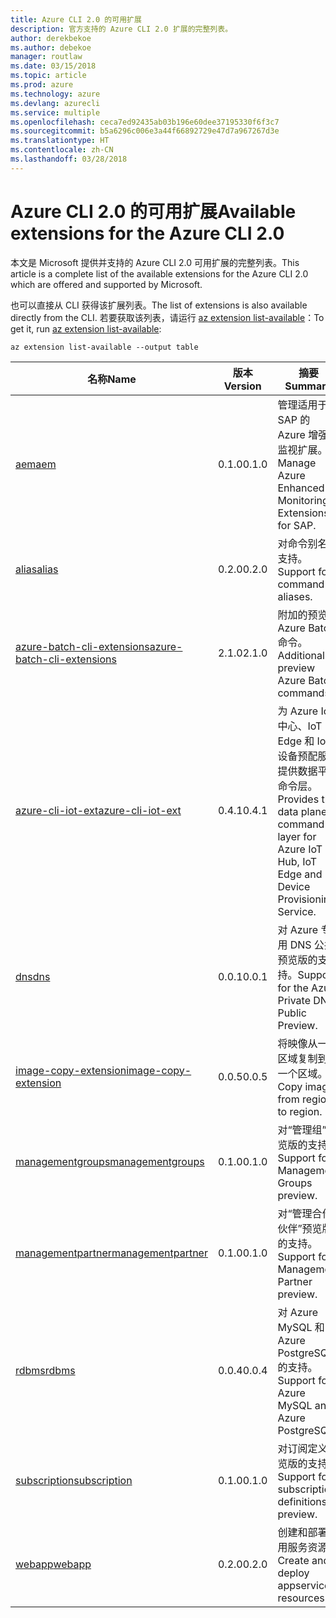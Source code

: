 ```yaml
---
title: Azure CLI 2.0 的可用扩展
description: 官方支持的 Azure CLI 2.0 扩展的完整列表。
author: derekbekoe
ms.author: debekoe
manager: routlaw
ms.date: 03/15/2018
ms.topic: article
ms.prod: azure
ms.technology: azure
ms.devlang: azurecli
ms.service: multiple
ms.openlocfilehash: ceca7ed92435ab03b196e60dee37195330f6f3c7
ms.sourcegitcommit: b5a6296c006e3a44f66892729e47d7a967267d3e
ms.translationtype: HT
ms.contentlocale: zh-CN
ms.lasthandoff: 03/28/2018
---
```

# <a name="available-extensions-for-the-azure-cli-20"></a><span data-ttu-id="fc806-103">Azure CLI 2.0 的可用扩展</span><span class="sxs-lookup"><span data-stu-id="fc806-103">Available extensions for the Azure CLI 2.0</span></span>

<span data-ttu-id="fc806-104">本文是 Microsoft 提供并支持的 Azure CLI 2.0 可用扩展的完整列表。</span><span class="sxs-lookup"><span data-stu-id="fc806-104">This article is a complete list of the available extensions for the Azure CLI 2.0 which are offered and supported by Microsoft.</span></span>

<span data-ttu-id="fc806-105">也可以直接从 CLI 获得该扩展列表。</span><span class="sxs-lookup"><span data-stu-id="fc806-105">The list of extensions is also available directly from the CLI.</span></span> <span data-ttu-id="fc806-106">若要获取该列表，请运行 [az extension list-available](/cli/azure/extension?view=azure-cli-latest#az-extension-list-available)：</span><span class="sxs-lookup"><span data-stu-id="fc806-106">To get it, run [az extension list-available](/cli/azure/extension?view=azure-cli-latest#az-extension-list-available):</span></span>

```azurecli
az extension list-available --output table
```

| <span data-ttu-id="fc806-107">名称</span><span class="sxs-lookup"><span data-stu-id="fc806-107">Name</span></span> | <span data-ttu-id="fc806-108">版本</span><span class="sxs-lookup"><span data-stu-id="fc806-108">Version</span></span> | <span data-ttu-id="fc806-109">摘要</span><span class="sxs-lookup"><span data-stu-id="fc806-109">Summary</span></span> | <span data-ttu-id="fc806-110">预览</span><span class="sxs-lookup"><span data-stu-id="fc806-110">Preview</span></span> |
|------|---------|---------|---------|
| [<span data-ttu-id="fc806-111">aem</span><span class="sxs-lookup"><span data-stu-id="fc806-111">aem</span></span>](https://github.com/Azure/azure-cli-extensions) | <span data-ttu-id="fc806-112">0.1.0</span><span class="sxs-lookup"><span data-stu-id="fc806-112">0.1.0</span></span> | <span data-ttu-id="fc806-113">管理适用于 SAP 的 Azure 增强型监视扩展。</span><span class="sxs-lookup"><span data-stu-id="fc806-113">Manage Azure Enhanced Monitoring Extensions for SAP.</span></span> |  |
| [<span data-ttu-id="fc806-114">alias</span><span class="sxs-lookup"><span data-stu-id="fc806-114">alias</span></span>](https://github.com/Azure/azure-cli-extensions) | <span data-ttu-id="fc806-115">0.2.0</span><span class="sxs-lookup"><span data-stu-id="fc806-115">0.2.0</span></span> | <span data-ttu-id="fc806-116">对命令别名的支持。</span><span class="sxs-lookup"><span data-stu-id="fc806-116">Support for command aliases.</span></span> |  |
| [<span data-ttu-id="fc806-117">azure-batch-cli-extensions</span><span class="sxs-lookup"><span data-stu-id="fc806-117">azure-batch-cli-extensions</span></span>](https://github.com/Azure/azure-batch-cli-extensions) | <span data-ttu-id="fc806-118">2.1.0</span><span class="sxs-lookup"><span data-stu-id="fc806-118">2.1.0</span></span> | <span data-ttu-id="fc806-119">附加的预览版 Azure Batch 命令。</span><span class="sxs-lookup"><span data-stu-id="fc806-119">Additional preview Azure Batch commands.</span></span> |  |
| [<span data-ttu-id="fc806-120">azure-cli-iot-ext</span><span class="sxs-lookup"><span data-stu-id="fc806-120">azure-cli-iot-ext</span></span>](https://github.com/azure/azure-iot-cli-extension) | <span data-ttu-id="fc806-121">0.4.1</span><span class="sxs-lookup"><span data-stu-id="fc806-121">0.4.1</span></span> | <span data-ttu-id="fc806-122">为 Azure IoT 中心、IoT Edge 和 IoT 设备预配服务提供数据平面命令层。</span><span class="sxs-lookup"><span data-stu-id="fc806-122">Provides the data plane command layer for Azure IoT Hub, IoT Edge and IoT Device Provisioning Service.</span></span> |  |
| [<span data-ttu-id="fc806-123">dns</span><span class="sxs-lookup"><span data-stu-id="fc806-123">dns</span></span>](https://github.com/Azure/azure-cli-extensions) | <span data-ttu-id="fc806-124">0.0.1</span><span class="sxs-lookup"><span data-stu-id="fc806-124">0.0.1</span></span> | <span data-ttu-id="fc806-125">对 Azure 专用 DNS 公共预览版的支持。</span><span class="sxs-lookup"><span data-stu-id="fc806-125">Support for the Azure Private DNS Public Preview.</span></span> |  |
| [<span data-ttu-id="fc806-126">image-copy-extension</span><span class="sxs-lookup"><span data-stu-id="fc806-126">image-copy-extension</span></span>](https://github.com/Azure/azure-cli-extensions) | <span data-ttu-id="fc806-127">0.0.5</span><span class="sxs-lookup"><span data-stu-id="fc806-127">0.0.5</span></span> | <span data-ttu-id="fc806-128">将映像从一个区域复制到另一个区域。</span><span class="sxs-lookup"><span data-stu-id="fc806-128">Copy images from region to region.</span></span> |  |
| [<span data-ttu-id="fc806-129">managementgroups</span><span class="sxs-lookup"><span data-stu-id="fc806-129">managementgroups</span></span>](https://github.com/Azure/azure-cli-extensions) | <span data-ttu-id="fc806-130">0.1.0</span><span class="sxs-lookup"><span data-stu-id="fc806-130">0.1.0</span></span> | <span data-ttu-id="fc806-131">对“管理组”预览版的支持。</span><span class="sxs-lookup"><span data-stu-id="fc806-131">Support for Management Groups preview.</span></span> | <span data-ttu-id="fc806-132">是</span><span class="sxs-lookup"><span data-stu-id="fc806-132">Yes</span></span> |
| [<span data-ttu-id="fc806-133">managementpartner</span><span class="sxs-lookup"><span data-stu-id="fc806-133">managementpartner</span></span>](https://github.com/Azure/azure-cli-extensions) | <span data-ttu-id="fc806-134">0.1.0</span><span class="sxs-lookup"><span data-stu-id="fc806-134">0.1.0</span></span> | <span data-ttu-id="fc806-135">对“管理合作伙伴”预览版的支持。</span><span class="sxs-lookup"><span data-stu-id="fc806-135">Support for Management Partner preview.</span></span> | <span data-ttu-id="fc806-136">是</span><span class="sxs-lookup"><span data-stu-id="fc806-136">Yes</span></span> |
| [<span data-ttu-id="fc806-137">rdbms</span><span class="sxs-lookup"><span data-stu-id="fc806-137">rdbms</span></span>](https://github.com/Azure/azure-cli-extensions) | <span data-ttu-id="fc806-138">0.0.4</span><span class="sxs-lookup"><span data-stu-id="fc806-138">0.0.4</span></span> | <span data-ttu-id="fc806-139">对 Azure MySQL 和 Azure PostgreSQL 的支持。</span><span class="sxs-lookup"><span data-stu-id="fc806-139">Support for Azure MySQL and Azure PostgreSQL.</span></span> |  |
| [<span data-ttu-id="fc806-140">subscription</span><span class="sxs-lookup"><span data-stu-id="fc806-140">subscription</span></span>](https://github.com/Azure/azure-cli-extensions) | <span data-ttu-id="fc806-141">0.1.0</span><span class="sxs-lookup"><span data-stu-id="fc806-141">0.1.0</span></span> | <span data-ttu-id="fc806-142">对订阅定义预览版的支持。</span><span class="sxs-lookup"><span data-stu-id="fc806-142">Support for subscription definitions preview.</span></span> | <span data-ttu-id="fc806-143">是</span><span class="sxs-lookup"><span data-stu-id="fc806-143">Yes</span></span> |
| [<span data-ttu-id="fc806-144">webapp</span><span class="sxs-lookup"><span data-stu-id="fc806-144">webapp</span></span>](https://github.com/Azure/azure-cli-extensions) | <span data-ttu-id="fc806-145">0.2.0</span><span class="sxs-lookup"><span data-stu-id="fc806-145">0.2.0</span></span> | <span data-ttu-id="fc806-146">创建和部署应用服务资源。</span><span class="sxs-lookup"><span data-stu-id="fc806-146">Create and deploy appservice resources.</span></span> | <span data-ttu-id="fc806-147">是</span><span class="sxs-lookup"><span data-stu-id="fc806-147">Yes</span></span> |
